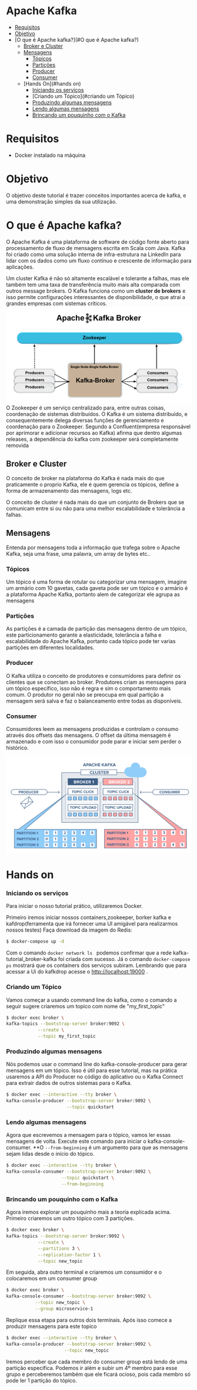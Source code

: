 # Apache Kafka

- [Requisitos](#requisitos)
- [Objetivo](#objetivo)
- [O que é Apache kafka?](#O que é Apache kafka?)
  - [Broker e Cluster](#broker-e-cluster)
  - [Mensagens](#mensagens)
    - [Tópicos](#tópicos)
    - [Partições](#partições)
    - [Producer](#producer)
    - [Consumer](#consumer)
  - [Hands On](#hands on)
    - [Iniciando os serviços](#iniciando-os-serviços)
    - [Criando um Tópico](#criando um Tópico)
    - [Produzindo algumas mensagens](#produzindo-algumas-mensagens)
    - [Lendo algumas mensagens](#lendo-algumas-mensagens)
    - [Brincando um pouquinho com o Kafka](#brincando-um-pouquinho-com-o-Kafka)
  
  


# Requisitos
- Docker instalado na máquina

# Objetivo
  O objetivo deste tutorial é trazer conceitos importantes acerca de kafka, e uma demonstração simples da sua utilização.

# O que é Apache kafka?
  O Apache Kafka é uma plataforma de software de código fonte aberto para processamento de fluxo de mensagens escrita em Scala com Java. Kafka foi criado como uma solução interna de infra-estrutura na LinkedIn para lidar com os dados como um fluxo contínuo e crescente de informação para aplicações.

  Um cluster Kafka é não só altamente escalável e tolerante a falhas, mas ele também tem uma taxa de transferência muito mais alta comparada com outros message brokers. O Kafka funciona como um **cluster de brokers** e isso permite configurações interessantes de disponibilidade, o que atrai a grandes empresas com sistemas críticos.
  ![Apache kafka](img/Kafka-Broker.webp)
  O Zookeeper é um serviço centralizado para, entre outras coisas, coordenação de sistemas distribuídos. O Kafka é um sistema distribuído, e consequentemente delega diversas funções de gerenciamento e coordenação para o Zookeeper. Segundo a Confluent(empresa  responsável por aprimorar e adicionar recursos ao Kafka)
  afirma que dentro algumas releases, a dependência do kafka com zookeeper será completamente removida
## Broker e Cluster
  O conceito de broker na plataforma do Kafka é nada mais do que praticamente o proprio Kafka, ele é quem gerencia os tópicos, define a forma de armazenamento das mensagens, logs etc.

  O conceito de cluster é nada mais do que um conjunto de Brokers que se comunicam entre si ou não para uma melhor escalabilidade e tolerância a falhas.
  
## Mensagens
  Entenda por mensagens toda a informação que trafega sobre o Apache Kafka, seja uma frase, uma palavra, um array de bytes etc..
### Tópicos
  Um tópico é uma forma de rotular ou categorizar uma mensagem, imagine um armário com 10 gavetas, cada gaveta pode ser um tópico e o armário é a plataforma Apache Kafka, portanto alem de categorizar ele agrupa as mensagens
### Partições
  As partições é a camada de partição das mensagens dentro de um tópico, este particionamento garante a elasticidade, tolerância a falha e escalabilidade do Apache Kafka, portanto cada tópico pode ter varias partições em diferentes localidades.
### Producer
  O Kafka utiliza o conceito de produtores e consumidores para definir os clientes que se conectam ao broker. Produtores criam as mensagens para um tópico específico, isso não é regra e sim o comportamento mais comum. O produtor no geral não se preocupa em qual partição a mensagem será salva e faz o balanceamento entre todas as disponíveis.
### Consumer
  Consumidores leem as mensagens produzidas e controlam o consumo através dos offsets das mensagens. O offset da última mensagem é armazenado e com isso o consumidor pode parar e iniciar sem perder o histórico.

![Workflow kafka](img/apache-kafka-partitions-topics.png)

# Hands on
### Iniciando os serviços
 Para iniciar o nosso tutorial prático, utilizaremos Docker.
 
 Primeiro iremos iniciar nossos containers,zookeeper, borker kafka e kafdrop(ferramenta que irá fornecer uma UI amigável para realizarmos nossos testes)
 Faça download da imagem do Redis:
```bash
$ docker-compose up -d
```
  Com o comando ```docker network ls ``` podemos confirmar que a rede  kafka-tutorial_broker-kafka foi criada com sucesso.
  Já o comando ```docker-compose ps``` mostrará que os containers dos serviços subiram.
  Lembrando que para acessar a Ui do kafkdrop acesse o <http://localhost:19000> .
### Criando um Tópico
  Vamos começar a usando command line do kafka, como o comando a seguir sugere criaremos um topico com nome de "my_first_topic"
 ```bash
$ docker exec broker \
kafka-topics --bootstrap-server broker:9092 \
             --create \
             --topic my_first_topic
 ```
### Produzindo algumas mensagens
  Nós podemos usar o command line do kafka-console-producer para gerar mensagens em um tópico. Isso é útil para esse tutorial, mas na prática usaremos a API do Producer no código do aplicativo ou o Kafka Connect para extrair dados de outros sistemas para o Kafka.
```bash
$ docker exec --interactive --tty broker \
kafka-console-producer --bootstrap-server broker:9092 \
                       --topic quickstart
 ```

### Lendo algumas mensagens
  Agora que escrevemos a mensagem para o tópico, vamos ler essas mensagens de volta. Execute este comando para iniciar o kafka-console-consumer. **O ```--from-beginning``` é um argumento para que as mensagens sejam lidas desde o início do tópico.
  ```bash
$ docker exec --interactive --tty broker \
kafka-console-consumer --bootstrap-server broker:9092 \
                       --topic quickstart \
                       --from-beginning
 ```
### Brincando um pouquinho com o Kafka
  Agora iremos explorar um pouquinho mais a teoria explicada acima.
  Primeiro criaremos um outro tópico com 3 partições.
 ```bash
$ docker exec broker \
kafka-topics --bootstrap-server broker:9092 \
             --create \
             --partitions 3 \
             --replication-factor 1 \
             --topic new_topic
 ```
  Em seguida, abra outro terminal e criaremos um consumidor e o colocaremos em um consumer group
  ```bash
$ docker exec broker \
kafka-console-consumer --bootstrap-server broker:9092 \
             --topic new_topic \
             --group microservice-1
 ``` 
 Replique essa etapa para outros dois terminais.
 Após isso comece a produzir mensagens para este topico
 ```bash
$ docker exec --interactive --tty broker \
kafka-console-producer --bootstrap-server broker:9092 \
                       --topic new_topic
 ```
 Iremos perceber que cada membro do consumer group está lendo de uma partição específica. Podemos ir além e subir um 4º membro para esse grupo e perceberemos também que ele ficará ocioso, pois cada membro só pode ler 1 partição do tópico.
 
